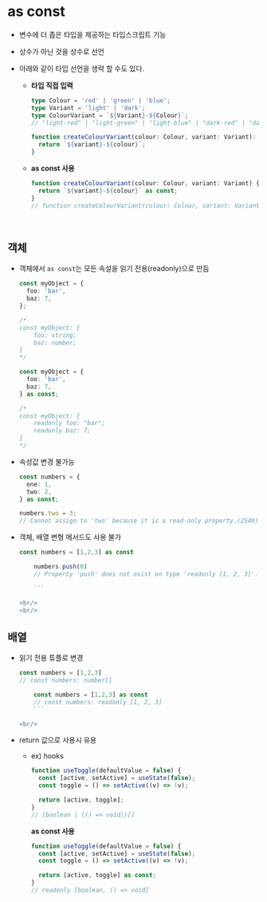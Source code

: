# as const

- 변수에 더 좁은 타입을 제공하는 타입스크립트 기능

- 상수가 아닌 것을 상수로 선언

- 아래와 같이 타입 선언을 생략 할 수도 있다.

  - <b>타입 직접 입력</b>

    ```typescript
    type Colour = 'red' | 'green' | 'blue';
    type Variant = 'light' | 'dark';
    type ColourVariant = `${Variant}-${Colour}`;
    // "light-red" | "light-green" | "light-blue" | "dark-red" | "dark-green" | "dark-blue"

    function createColourVariant(colour: Colour, variant: Variant): ColourVariant {
      return `${variant}-${colour}`;
    }
    ```

  - <b>as const 사용</b>
    ```typescript
    function createColourVariant(colour: Colour, variant: Variant) {
      return `${variant}-${colour}` as const;
    }
    // function createColourVariant(colour: Colour, variant: Variant): "light-red" | "light-green" | "light-blue" | "dark-red" | "dark-green" | "dark-blue"
    ```

<br/>

## 객체

- 객체에서 `as const`는 모든 속설을 읽기 전용(readonly)으로 만듬

  ```typescript
  const myObject = {
    foo: 'bar',
    baz: 7,
  };

  /*
  const myObject: {
      foo: string;
      baz: number;
  }
  */

  const myObject = {
    foo: 'bar',
    baz: 7,
  } as const;

  /*
  const myObject: {
      readonly foo: "bar";
      readonly baz: 7;
  }
  */
  ```

- 속성값 변경 불가능

  ```typescript
  const numbers = {
    one: 1,
    two: 2,
  } as const;

  numbers.two = 3;
  // Cannot assign to 'two' because it is a read-only property.(2540)
  ```

- 객체, 배열 변형 메서드도 사용 불가

  ````typescript
  const numbers = [1,2,3] as const

      numbers.push(0)
      // Property 'push' does not exist on type 'readonly [1, 2, 3]'.(2339)

      ```

  <br/>
  <br/>
  ````

## 배열

- 읽기 전용 튜플로 변경

  ````typescript
  const numbers = [1,2,3]
  // const numbers: number[]

      const numbers = [1,2,3] as const
      // const numbers: readonly [1, 2, 3]
      ```

  <br/>

  ````

- return 값으로 사용시 유용

  - ex) hooks

    ```typescript
    function useToggle(defaultValue = false) {
      const [active, setActive] = useState(false);
      const toggle = () => setActive((v) => !v);

      return [active, toggle];
    }
    // (boolean | (() => void))[]
    ```

    <b>as const 사용</b>

    ```typescript
    function useToggle(defaultValue = false) {
      const [active, setActive] = useState(false);
      const toggle = () => setActive((v) => !v);

      return [active, toggle] as const;
    }
    // readonly [boolean, () => void]
    ```
